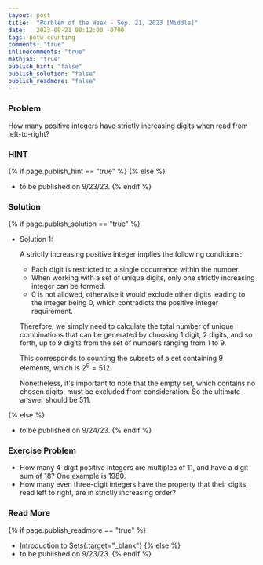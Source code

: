 ```yaml
---
layout: post
title:  "Porblem of the Week - Sep. 21, 2023 [Middle]"
date:   2023-09-21 00:12:00 -0700
tags: potw counting
comments: "true"
inlinecomments: "true"
mathjax: "true"
publish_hint: "false"
publish_solution: "false"
publish_readmore: "false"
---
```

### Problem
How many positive integers have strictly increasing digits when read from left-to-right?

<!--more-->

### HINT
{% if page.publish_hint == "true" %}
{% else %}
- to be published on 9/23/23.
{% endif %}

### Solution 
{% if page.publish_solution == "true" %}
- Solution 1:

  A strictly increasing positive integer implies the following conditions:
  - Each digit is restricted to a single occurrence within the number.
  - When working with a set of unique digits, only one strictly increasing integer can be formed.
  - 0 is not allowed, otherwise it would exclude other digits leading to the integer being 0, which contradicts the positive integer requirement.

  Therefore, we simply need to calculate the total number of unique combinations that can be generated by choosing 1 digit, 2 digits, and so forth, up to 9 digits from the set of numbers ranging from 1 to 9.

  This corresponds to counting the subsets of a set containing 9 elements, which is $2^9 = 512$.

  Nonetheless, it's important to note that the empty set, which contains no chosen digits, must be excluded from consideration. So the ultimate answer should be $511$.

{% else %}
- to be published on 9/24/23.
{% endif %}

### Exercise Problem
- How many $4$-digit positive integers are multiples of $11$, and have a digit sum of $18$? One example is $1980$.
- How many even three-digit integers have the property that their digits, read left to right, are in strictly increasing order?

### Read More
{% if page.publish_readmore == "true" %}
- [Introduction to Sets](https://www.mathsisfun.com/sets/sets-introduction.html){:target="_blank"}
{% else %}
- to be published on 9/23/23.
{% endif %}
